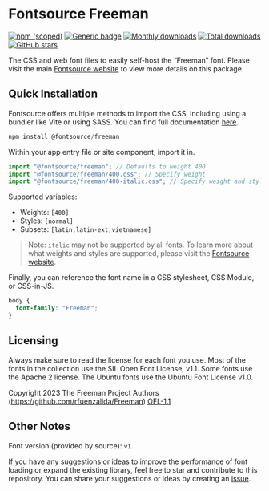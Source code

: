 # Fontsource Freeman

[![npm (scoped)](https://img.shields.io/npm/v/@fontsource/freeman?color=brightgreen)](https://www.npmjs.com/package/@fontsource/freeman) [![Generic badge](https://img.shields.io/badge/fontsource-passing-brightgreen)](https://github.com/fontsource/fontsource) [![Monthly downloads](https://badgen.net/npm/dm/@fontsource/freeman)](https://github.com/fontsource/fontsource) [![Total downloads](https://badgen.net/npm/dt/@fontsource/freeman)](https://github.com/fontsource/fontsource) [![GitHub stars](https://img.shields.io/github/stars/fontsource/fontsource.svg?style=social&label=Star)](https://github.com/fontsource/fontsource/stargazers)

The CSS and web font files to easily self-host the “Freeman” font. Please visit the main [Fontsource website](https://fontsource.org/fonts/freeman) to view more details on this package.

## Quick Installation

Fontsource offers multiple methods to import the CSS, including using a bundler like Vite or using SASS. You can find full documentation [here](https://fontsource.org/docs/getting-started/introduction).

```javascript
npm install @fontsource/freeman
```

Within your app entry file or site component, import it in.

```javascript
import "@fontsource/freeman"; // Defaults to weight 400
import "@fontsource/freeman/400.css"; // Specify weight
import "@fontsource/freeman/400-italic.css"; // Specify weight and style
```

Supported variables:
- Weights: `[400]`
- Styles: `[normal]`
- Subsets: `[latin,latin-ext,vietnamese]`

> Note: `italic` may not be supported by all fonts. To learn more about what weights and styles are supported, please visit the [Fontsource website](https://fontsource.org/fonts/freeman).

Finally, you can reference the font name in a CSS stylesheet, CSS Module, or CSS-in-JS.

```css
body {
  font-family: "Freeman";
}
```

## Licensing
Always make sure to read the license for each font you use. Most of the fonts in the collection use the SIL Open Font License, v1.1. Some fonts use the Apache 2 license. The Ubuntu fonts use the Ubuntu Font License v1.0.

Copyright 2023 The Freeman Project Authors (https://github.com/rfuenzalida/Freeman)
[OFL-1.1](https://openfontlicense.org)

## Other Notes
Font version (provided by source): `v1`.

If you have any suggestions or ideas to improve the performance of font loading or expand the existing library, feel free to star and contribute to this repository. You can share your suggestions or ideas by creating an [issue](https://github.com/fontsource/fontsource/issues).